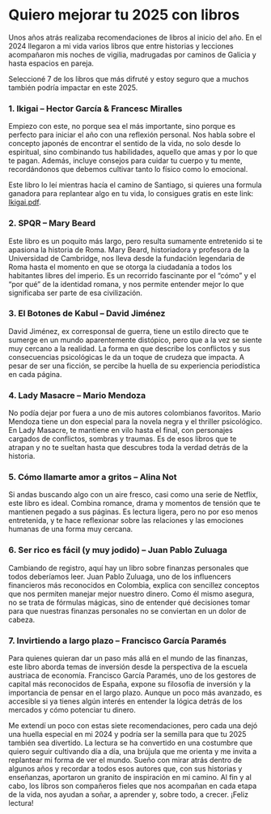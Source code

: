 <meta name="date" content="2025-1-23" />
<meta name="image" content="https://github.com/cjortegon/camiloortegon-public/raw/master/seo/reading.jpg" />
<meta name="language" content="es" />
<meta name="tags" content="books" />
<meta name="topic" content="Libros" />

# Quiero mejorar tu 2025 con libros

Unos años atrás realizaba recomendaciones de libros al inicio del año. En el 2024 llegaron a mi vida varios libros que entre historias y lecciones acompañaron mis noches de vigilia, madrugadas por caminos de Galicia y hasta espacios en pareja.

Seleccioné 7 de los libros que más difruté y estoy seguro que a muchos también podría impactar en este 2025.

### 1. Ikigai – Hector García & Francesc Miralles

Empiezo con este, no porque sea el más importante, sino porque es perfecto para iniciar el año con una reflexión personal. Nos habla sobre el concepto japonés de encontrar el sentido de la vida, no solo desde lo espiritual, sino combinando tus habilidades, aquello que amas y por lo que te pagan. Además, incluye consejos para cuidar tu cuerpo y tu mente, recordándonos que debemos cultivar tanto lo físico como lo emocional.

Este libro lo leí mientras hacía el camino de Santiago, si quieres una formula ganadora para replantear algo en tu vida, lo consigues gratis en este link: [Ikigai.pdf](https://www.onalza.com/wp-content/uploads/2018/03/Ikigai.pdf).

### 2. SPQR – Mary Beard

Este libro es un poquito más largo, pero resulta sumamente entretenido si te apasiona la historia de Roma. Mary Beard, historiadora y profesora de la Universidad de Cambridge, nos lleva desde la fundación legendaria de Roma hasta el momento en que se otorga la ciudadanía a todos los habitantes libres del imperio. Es un recorrido fascinante por el “cómo” y el “por qué” de la identidad romana, y nos permite entender mejor lo que significaba ser parte de esa civilización.

### 3. El Botones de Kabul – David Jiménez

David Jiménez, ex corresponsal de guerra, tiene un estilo directo que te sumerge en un mundo aparentemente distópico, pero que a la vez se siente muy cercano a la realidad. La forma en que describe los conflictos y sus consecuencias psicológicas le da un toque de crudeza que impacta. A pesar de ser una ficción, se percibe la huella de su experiencia periodística en cada página.

### 4. Lady Masacre – Mario Mendoza

No podía dejar por fuera a uno de mis autores colombianos favoritos. Mario Mendoza tiene un don especial para la novela negra y el thriller psicológico. En Lady Masacre, te mantiene en vilo hasta el final, con personajes cargados de conflictos, sombras y traumas. Es de esos libros que te atrapan y no te sueltan hasta que descubres toda la verdad detrás de la historia.

### 5. Cómo llamarte amor a gritos – Alina Not

Si andas buscando algo con un aire fresco, casi como una serie de Netflix, este libro es ideal. Combina romance, drama y momentos de tensión que te mantienen pegado a sus páginas. Es lectura ligera, pero no por eso menos entretenida, y te hace reflexionar sobre las relaciones y las emociones humanas de una forma muy cercana.

### 6. Ser rico es fácil (y muy jodido) – Juan Pablo Zuluaga

Cambiando de registro, aquí hay un libro sobre finanzas personales que todos deberíamos leer. Juan Pablo Zuluaga, uno de los influencers financieros más reconocidos en Colombia, explica con sencillez conceptos que nos permiten manejar mejor nuestro dinero. Como él mismo asegura, no se trata de fórmulas mágicas, sino de entender qué decisiones tomar para que nuestras finanzas personales no se conviertan en un dolor de cabeza.

### 7. Invirtiendo a largo plazo – Francisco García Paramés

Para quienes quieran dar un paso más allá en el mundo de las finanzas, este libro aborda temas de inversión desde la perspectiva de la escuela austriaca de economía. Francisco García Paramés, uno de los gestores de capital más reconocidos de España, expone su filosofía de inversión y la importancia de pensar en el largo plazo. Aunque un poco más avanzado, es accesible si ya tienes algún interés en entender la lógica detrás de los mercados y cómo potenciar tu dinero.

Me extendí un poco con estas siete recomendaciones, pero cada una dejó una huella especial en mi 2024 y podría ser la semilla para que tu 2025 también sea divertido. La lectura se ha convertido en una costumbre que quiero seguir cultivando día a día, una brújula que me orienta y me invita a replantear mi forma de ver el mundo. Sueño con mirar atrás dentro de algunos años y recordar a todos esos autores que, con sus historias y enseñanzas, aportaron un granito de inspiración en mi camino. Al fin y al cabo, los libros son compañeros fieles que nos acompañan en cada etapa de la vida, nos ayudan a soñar, a aprender y, sobre todo, a crecer. ¡Feliz lectura!
